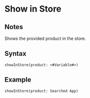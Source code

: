 # Show in Store

## Notes
Shows the provided product in the store.

## Syntax

```
showInStore(product: <#Variable#>)
```

## Example
```
showInStore(product: Searched App)
```